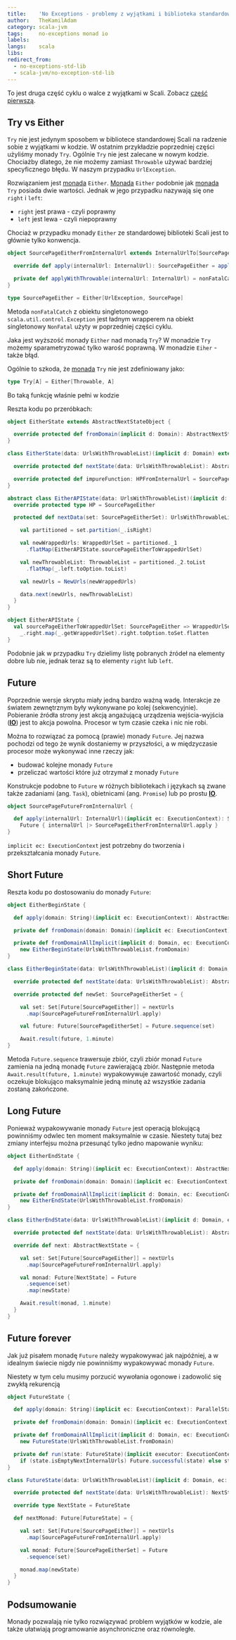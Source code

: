 ```yaml
---
title:    'No Exceptions - problemy z wyjątkami i biblioteka standardowa'
author:   TheKamilAdam
category: scala-jvm
tags:     no-exceptions monad io
labels:   
langs:    scala
libs:     
redirect_from:
  - no-exceptions-std-lib
  - scala-jvm/no-exception-std-lib
---
```


To jest druga część cyklu o walce z wyjątkami w Scali. Zobacz [część pierwszą](/no-exceptions).

## Try vs Either
`Try` nie jest jedynym sposobem w bibliotece standardowej Scali na radzenie sobie z wyjątkami w kodzie.
W ostatnim przykładzie poprzedniej części użyliśmy monady `Try`.
Ogólnie `Try` nie jest zalecane w nowym kodzie.
Chociażby dlatego, że nie możemy zamiast `Throwable` używać bardziej specyficznego błędu.
W naszym przypadku `UrlException`.

Rozwiązaniem jest [monada] `Either`. 
[Monada] `Either` podobnie jak [monada] `Try` posiada dwie wartości.
Jednak w jego przypadku nazywają się one `right` i `left`:
* `right` jest prawa - czyli poprawny
* `left` jest lewa - czyli niepoprawny

Chociaż w przypadku monady `Either` ze standardowej biblioteki Scali jest to głównie tylko konwencja.

```scala
object SourcePageEitherFromInternalUrl extends InternalUrlTo[SourcePageEither] {

  override def apply(internalUrl: InternalUrl): SourcePageEither = applyWithThrowable(internalUrl).left.map(internalUrl.toException)

  private def applyWithThrowable(internalUrl: InternalUrl) = nonFatalCatch either { internalUrl |> SourcePageFromInternalUrl.apply }
}

type SourcePageEither = Either[UrlException, SourcePage]
```

Metoda `nonFatalCatch` z obiektu singletonowego `scala.util.control.Exception` jest ładnym wrapperem na obiekt singletonowy `NonFatal` użyty w poprzedniej części cyklu.

Jaka jest wyższość monady `Either` nad monadą `Try`?
W monadzie `Try` możemy sparametryzować tylko warość poprawną.
W monadzie `Eiher` - także błąd. 

Ogólnie to szkoda, że [monada] `Try` nie jest zdefiniowany jako:
```scala
type Try[A] = Either[Throwable, A]
```
Bo taką funkcję właśnie pełni w kodzie

Reszta kodu po przeróbkach:
```scala
object EitherState extends AbstractNextStateObject {

  override protected def fromDomain(implicit d: Domain): AbstractNextState = new EitherState(UrlsWithThrowableList.fromDomain)
}

class EitherState(data: UrlsWithThrowableList)(implicit d: Domain) extends EitherAPIState(data) with AbstractFunctionState {

  override protected def nextState(data: UrlsWithThrowableList): AbstractNextState = new EitherState(data)

  override protected def impureFunction: HPFromInternalUrl = SourcePageEitherFromInternalUrl.apply
}
```

```scala
abstract class EitherAPIState(data: UrlsWithThrowableList)(implicit d: Domain) extends AbstractAPIState(data) {
  override protected type HP = SourcePageEither

  protected def nextData(set: SourcePageEitherSet): UrlsWithThrowableList = {

    val partitioned = set.partition(_.isRight)

    val newWrappedUrls: WrappedUrlSet = partitioned._1
      .flatMap(EitherAPIState.sourcePageEitherToWrappedUrlSet)

    val newThrowableList: ThrowableList = partitioned._2.toList
      .flatMap(_.left.toOption.toList)

    val newUrls = NewUrls(newWrappedUrls)

    data.next(newUrls, newThrowableList)
  }
}

object EitherAPIState {
  val sourcePageEitherToWrappedUrlSet: SourcePageEither => WrappedUrlSet =
    _.right.map(_.getWrappedUrlSet).right.toOption.toSet.flatten
}
```
Podobnie jak w przypadku `Try` dzielimy listę pobranych źródeł na elementy dobre lub nie,
jednak teraz są to elementy `right` lub `left`.

## Future

Poprzednie wersje skryptu miały jedną bardzo ważną wadę.
Interakcje ze światem zewnętrznym były wykonywane po kolej (sekwencyjnie).
Pobieranie źródła strony jest akcją angażującą urządzenia wejścia-wyjścia (**[IO]**) jest to akcja powolna.
Procesor w tym czasie czeka i nic nie robi.

Można to rozwiązać za pomocą (prawie) monady `Future`.
Jej nazwa pochodzi od tego że wynik dostaniemy w przyszłości, a w międzyczasie procesor może wykonywać inne rzeczy jak:
* budować kolejne monady `Future`
* przeliczać wartości które już otrzymał z monady `Future`

Konstrukcje podobne to `Future` w różnych bibliotekach i językach są zwane także zadaniami (ang. `Task`),
obietnicami (ang. `Promise`) lub po prostu **[IO]**. 

```scala
object SourcePageFutureFromInternalUrl {

  def apply(internalUrl: InternalUrl)(implicit ec: ExecutionContext): SourcePageFuture =
    Future { internalUrl |> SourcePageEitherFromInternalUrl.apply }
}
```

`implicit ec: ExecutionContext` jest potrzebny do tworzenia i przekształcania monady `Future`.

## Short Future

Reszta kodu po dostosowaniu do monady `Future`:

```scala
object EitherBeginState {

  def apply(domain: String)(implicit ec: ExecutionContext): AbstractNextState = fromDomain(new Domain(domain)) |> AbstractNextState.run

  private def fromDomain(domain: Domain)(implicit ec: ExecutionContext): AbstractNextState = fromDomainAllImplicit(domain, ec)

  private def fromDomainAllImplicit(implicit d: Domain, ec: ExecutionContext): AbstractNextState =
    new EitherBeginState(UrlsWithThrowableList.fromDomain)
}

class EitherBeginState(data: UrlsWithThrowableList)(implicit d: Domain, ec: ExecutionContext) extends EitherAPIState(data) with AbstractNewSetState {

  override protected def nextState(data: UrlsWithThrowableList): AbstractNextState = new EitherBeginState(data)

  override protected def newSet: SourcePageEitherSet = {

    val set: Set[Future[SourcePageEither]] = nextUrls
      .map(SourcePageFutureFromInternalUrl.apply)

    val future: Future[SourcePageEitherSet] = Future.sequence(set)

    Await.result(future, 1.minute)
}
```

Metoda `Future.sequence` trawersuje zbiór, 
czyli zbiór monad `Future` zamienia na jedną monadę `Future` zawierającą zbiór.
Następnie metoda `Await.result(future, 1.minute)` wypakowywuje zawartość monady,
czyli oczekuje blokująco maksymalnie jedną minutę aż wszystkie zadania zostaną zakończone.

## Long Future

Ponieważ wypakowywanie monady `Future` jest operacją blokującą powinniśmy odwlec ten moment maksymalnie w czasie.
Niestety tutaj bez zmiany interfejsu można przesunąć tylko jedno mapowanie wyniku:

```scala
object EitherEndState {

  def apply(domain: String)(implicit ec: ExecutionContext): AbstractNextState = fromDomain(new Domain(domain)) |> AbstractNextState.run

  private def fromDomain(domain: Domain)(implicit ec: ExecutionContext): AbstractNextState = fromDomainAllImplicit(domain, ec)

  private def fromDomainAllImplicit(implicit d: Domain, ec: ExecutionContext): AbstractNextState =
    new EitherEndState(UrlsWithThrowableList.fromDomain)
}

class EitherEndState(data: UrlsWithThrowableList)(implicit d: Domain, ec: ExecutionContext) extends EitherAPIState(data) with AbstractNextState {

  override protected def nextState(data: UrlsWithThrowableList): AbstractNextState = new EitherEndState(data)

  override def next: AbstractNextState = {

    val set: Set[Future[SourcePageEither]] = nextUrls
      .map(SourcePageFutureFromInternalUrl.apply)

    val monad: Future[NextState] = Future
      .sequence(set)
      .map(newState)

    Await.result(monad, 1.minute)
  }
}
```

## Future forever

Jak już pisałem monadę `Future` należy wypakowywać jak najpóźniej,
a w idealnym świecie nigdy nie powinniśmy wypakowywać monady `Future`.

Niestety w tym celu musimy porzucić wywołania ogonowe i zadowolić się zwykłą rekurencją
```scala
object FutureState {

  def apply(domain: String)(implicit ec: ExecutionContext): ParallelStateFuture = fromDomain(new Domain(domain)) |> run

  private def fromDomain(domain: Domain)(implicit ec: ExecutionContext): FutureState = fromDomainAllImplicit(domain, ec)

  private def fromDomainAllImplicit(implicit d: Domain, ec: ExecutionContext): FutureState =
    new FutureState(UrlsWithThrowableList.fromDomain)

  private def run(state: FutureState)(implicit executor: ExecutionContext): Future[EitherAPIState] =
    if (state.isEmptyNextInternalUrls) Future.successful(state) else state.nextMonad.flatMap(run)
}

class FutureState(data: UrlsWithThrowableList)(implicit d: Domain, ec: ExecutionContext) extends EitherAPIState(data) {

  override protected def nextState(data: UrlsWithThrowableList): NextState = new FutureState(data)

  override type NextState = FutureState

  def nextMonad: Future[FutureState] = {

    val set: Set[Future[SourcePageEither]] = nextUrls
      .map(SourcePageFutureFromInternalUrl.apply)

    val monad: Future[SourcePageEitherSet] = Future
      .sequence(set)

    monad.map(newState)
  }
}
```

## Podsumowanie

Monady pozwalają nie tylko rozwiązywać problem wyjątków w kodzie,
ale także ułatwiają programowanie asynchroniczne oraz równoległe.

[scala]: /posts-by-langs/scala
[monada]: /posts-by-tags/monad
[io]: /posts-by-tags/io